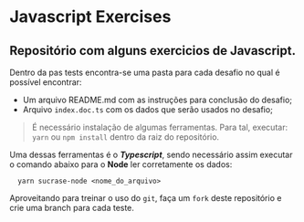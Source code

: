 # Javascript Exercises

## Repositório com alguns exercicios de Javascript.

Dentro da pas tests encontra-se uma pasta para cada desafio no qual é possível encontrar:

- Um arquivo README.md com as instruções para conclusão do desafio;
- Arquivo `index.doc.ts` com os dados que serão usados no desafio;

> É necessário instalação de algumas ferramentas. Para tal, executar: `yarn` ou `npm install` dentro da raiz do repositório.

Uma dessas ferramentas é o **_Typescript_**, sendo necessário assim executar o comando abaixo para o **Node** ler corretamente os dados:

```
  yarn sucrase-node <nome_do_arquivo>
```

Aproveitando para treinar o uso do `git`, faça um `fork` deste repositório e crie uma branch para cada teste.
